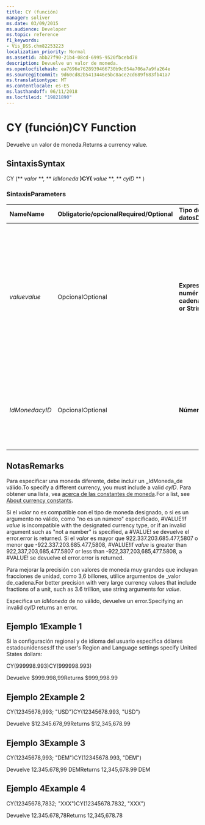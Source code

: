 ```yaml
---
title: CY (función)
manager: soliver
ms.date: 03/09/2015
ms.audience: Developer
ms.topic: reference
f1_keywords:
- Vis_DSS.chm82253223
localization_priority: Normal
ms.assetid: abb27f90-21b4-08cd-6995-9520fbcebd78
description: Devuelve un valor de moneda.
ms.openlocfilehash: ea7696e7628939466730b9c054a706a7a9fa264e
ms.sourcegitcommit: 9d60cd82b5413446e5bc8ace2cd689f683fb41a7
ms.translationtype: MT
ms.contentlocale: es-ES
ms.lasthandoff: 06/11/2018
ms.locfileid: "19821890"
---
```

# <a name="cy-function"></a><span data-ttu-id="2ffbc-103">CY (función)</span><span class="sxs-lookup"><span data-stu-id="2ffbc-103">CY Function</span></span>

<span data-ttu-id="2ffbc-104">Devuelve un valor de moneda.</span><span class="sxs-lookup"><span data-stu-id="2ffbc-104">Returns a currency value.</span></span>
  
## <a name="syntax"></a><span data-ttu-id="2ffbc-105">Sintaxis</span><span class="sxs-lookup"><span data-stu-id="2ffbc-105">Syntax</span></span>

<span data-ttu-id="2ffbc-106">CY (** *valor* **, ** *IdMoneda* **)</span><span class="sxs-lookup"><span data-stu-id="2ffbc-106">CY(** *value* **, ** *cyID* ** )</span></span> 
  
### <a name="parameters"></a><span data-ttu-id="2ffbc-107">Sintaxis</span><span class="sxs-lookup"><span data-stu-id="2ffbc-107">Parameters</span></span>

|<span data-ttu-id="2ffbc-108">**Name**</span><span class="sxs-lookup"><span data-stu-id="2ffbc-108">**Name**</span></span>|<span data-ttu-id="2ffbc-109">**Obligatorio/opcional**</span><span class="sxs-lookup"><span data-stu-id="2ffbc-109">**Required/Optional**</span></span>|<span data-ttu-id="2ffbc-110">**Tipo de datos**</span><span class="sxs-lookup"><span data-stu-id="2ffbc-110">**Data Type**</span></span>|<span data-ttu-id="2ffbc-111">**Descripción**</span><span class="sxs-lookup"><span data-stu-id="2ffbc-111">**Description**</span></span>|
|:-----|:-----|:-----|:-----|
| <span data-ttu-id="2ffbc-112">_value_</span><span class="sxs-lookup"><span data-stu-id="2ffbc-112">_value_</span></span> <br/> |<span data-ttu-id="2ffbc-113">Opcional</span><span class="sxs-lookup"><span data-stu-id="2ffbc-113">Optional</span></span>  <br/> |<span data-ttu-id="2ffbc-114">**Expresión numérica o cadena**</span><span class="sxs-lookup"><span data-stu-id="2ffbc-114">**Number or String**</span></span> <br/> |<span data-ttu-id="2ffbc-115">Un número o una cadena que incluye el formato específico de la moneda.</span><span class="sxs-lookup"><span data-stu-id="2ffbc-115">A number or a string that includes currency-specific formatting.</span></span> <span data-ttu-id="2ffbc-116">Si no se especifica, el valor de moneda tiene el formato según el estilo de moneda en la configuración del sistema regional y de idioma.</span><span class="sxs-lookup"><span data-stu-id="2ffbc-116">If not specified, the currency value is formatted according to the currency style in the system's Region and Language settings.</span></span>  <br/> |
| <span data-ttu-id="2ffbc-117">_IdMoneda_</span><span class="sxs-lookup"><span data-stu-id="2ffbc-117">_cyID_</span></span> <br/> |<span data-ttu-id="2ffbc-118">Opcional</span><span class="sxs-lookup"><span data-stu-id="2ffbc-118">Optional</span></span>  <br/> |<span data-ttu-id="2ffbc-119">**Número**</span><span class="sxs-lookup"><span data-stu-id="2ffbc-119">**Number**</span></span> <br/> |<span data-ttu-id="2ffbc-120">Un ID de moneda numérica o una cadena entrecomillada de tres caracteres de la abreviatura de ISO 4217.</span><span class="sxs-lookup"><span data-stu-id="2ffbc-120">A numeric currency ID or a three-character quoted string for the ISO 4217 abbreviation.</span></span>  <br/> |
   
## <a name="remarks"></a><span data-ttu-id="2ffbc-121">Notas</span><span class="sxs-lookup"><span data-stu-id="2ffbc-121">Remarks</span></span>

<span data-ttu-id="2ffbc-122">Para especificar una moneda diferente, debe incluir un _IdMoneda_de válido.</span><span class="sxs-lookup"><span data-stu-id="2ffbc-122">To specify a different currency, you must include a valid  _cyID_.</span></span> <span data-ttu-id="2ffbc-123">Para obtener una lista, vea [acerca de las constantes de moneda](about-currency-constants.md).</span><span class="sxs-lookup"><span data-stu-id="2ffbc-123">For a list, see [About currency constants](about-currency-constants.md).</span></span>
  
<span data-ttu-id="2ffbc-124">Si el _valor_ no es compatible con el tipo de moneda designado, o si es un argumento no válido, como "no es un número" especificado, #VALUE!</span><span class="sxs-lookup"><span data-stu-id="2ffbc-124">If  _value_ is incompatible with the designated currency type, or if an invalid argument such as "not a number" is specified, a #VALUE!</span></span> <span data-ttu-id="2ffbc-125">se devuelve el error.</span><span class="sxs-lookup"><span data-stu-id="2ffbc-125">error is returned.</span></span> <span data-ttu-id="2ffbc-126">Si el _valor_ es mayor que 922.337.203.685.477,5807 o menor que -922.337.203.685.477,5808, #VALUE!</span><span class="sxs-lookup"><span data-stu-id="2ffbc-126">If  _value_ is greater than 922,337,203,685,477.5807 or less than -922,337,203,685,477.5808, a #VALUE!</span></span> <span data-ttu-id="2ffbc-127">se devuelve el error.</span><span class="sxs-lookup"><span data-stu-id="2ffbc-127">error is returned.</span></span> 
  
<span data-ttu-id="2ffbc-128">Para mejorar la precisión con valores de moneda muy grandes que incluyan fracciones de unidad, como 3,6 billones, utilice argumentos de _valor de_cadena.</span><span class="sxs-lookup"><span data-stu-id="2ffbc-128">For better precision with very large currency values that include fractions of a unit, such as 3.6 trillion, use string arguments for  _value_.</span></span>
  
<span data-ttu-id="2ffbc-129">Especifica un _IdMoneda_ de no válido, devuelve un error.</span><span class="sxs-lookup"><span data-stu-id="2ffbc-129">Specifying an invalid  _cyID_ returns an error.</span></span> 
  
## <a name="example-1"></a><span data-ttu-id="2ffbc-130">Ejemplo 1</span><span class="sxs-lookup"><span data-stu-id="2ffbc-130">Example 1</span></span>

<span data-ttu-id="2ffbc-131">Si la configuración regional y de idioma del usuario especifica dólares estadounidenses:</span><span class="sxs-lookup"><span data-stu-id="2ffbc-131">If the user's Region and Language settings specify United States dollars:</span></span>
  
<span data-ttu-id="2ffbc-132">CY(999998.993)</span><span class="sxs-lookup"><span data-stu-id="2ffbc-132">CY(999998.993)</span></span>
  
<span data-ttu-id="2ffbc-133">Devuelve $999.998,99</span><span class="sxs-lookup"><span data-stu-id="2ffbc-133">Returns $999,998.99</span></span>
  
## <a name="example-2"></a><span data-ttu-id="2ffbc-134">Ejemplo 2</span><span class="sxs-lookup"><span data-stu-id="2ffbc-134">Example 2</span></span>

<span data-ttu-id="2ffbc-135">CY(12345678,993; "USD")</span><span class="sxs-lookup"><span data-stu-id="2ffbc-135">CY(12345678.993, "USD")</span></span>
  
<span data-ttu-id="2ffbc-136">Devuelve $12.345.678,99</span><span class="sxs-lookup"><span data-stu-id="2ffbc-136">Returns $12,345,678.99</span></span>
  
## <a name="example-3"></a><span data-ttu-id="2ffbc-137">Ejemplo 3</span><span class="sxs-lookup"><span data-stu-id="2ffbc-137">Example 3</span></span>

<span data-ttu-id="2ffbc-138">CY(12345678,993; "DEM")</span><span class="sxs-lookup"><span data-stu-id="2ffbc-138">CY(12345678.993, "DEM")</span></span>
  
<span data-ttu-id="2ffbc-139">Devuelve 12.345.678,99 DEM</span><span class="sxs-lookup"><span data-stu-id="2ffbc-139">Returns 12,345,678.99 DEM</span></span>
  
## <a name="example-4"></a><span data-ttu-id="2ffbc-140">Ejemplo 4</span><span class="sxs-lookup"><span data-stu-id="2ffbc-140">Example 4</span></span>

<span data-ttu-id="2ffbc-141">CY(12345678,7832; "XXX")</span><span class="sxs-lookup"><span data-stu-id="2ffbc-141">CY(12345678.7832, "XXX")</span></span>
  
<span data-ttu-id="2ffbc-142">Devuelve 12.345.678,78</span><span class="sxs-lookup"><span data-stu-id="2ffbc-142">Returns 12,345,678.78</span></span>
  

